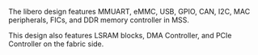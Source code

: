The libero design features MMUART, eMMC, USB, GPIO, CAN, I2C, MAC peripherals, FICs, and DDR memory controller in MSS. 

This design also features LSRAM blocks, DMA Controller, and PCIe Controller on the fabric side.
